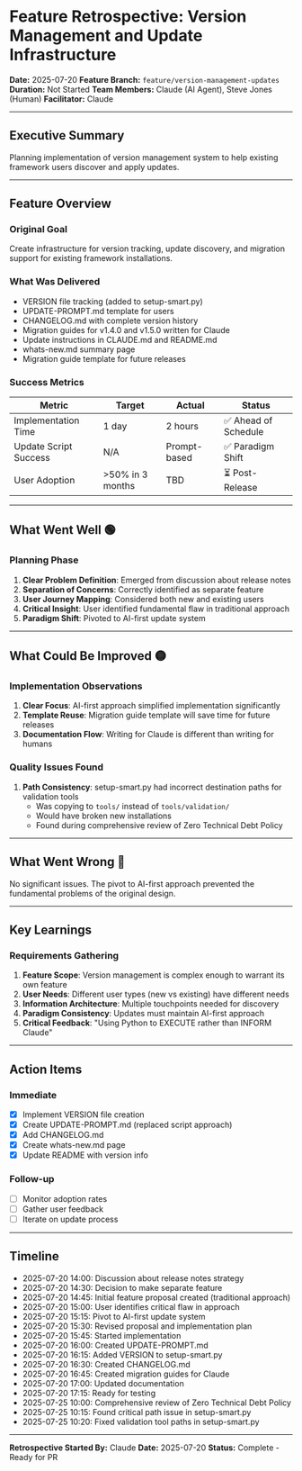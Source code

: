 # Feature Retrospective: Version Management and Update Infrastructure

**Date:** 2025-07-20
**Feature Branch:** `feature/version-management-updates`
**Duration:** Not Started
**Team Members:** Claude (AI Agent), Steve Jones (Human)
**Facilitator:** Claude

---

## Executive Summary

Planning implementation of version management system to help existing framework users discover and apply updates.

---

## Feature Overview

### Original Goal
Create infrastructure for version tracking, update discovery, and migration support for existing framework installations.

### What Was Delivered
- VERSION file tracking (added to setup-smart.py)
- UPDATE-PROMPT.md template for users
- CHANGELOG.md with complete version history
- Migration guides for v1.4.0 and v1.5.0 written for Claude
- Update instructions in CLAUDE.md and README.md
- whats-new.md summary page
- Migration guide template for future releases

### Success Metrics
| Metric | Target | Actual | Status |
|--------|--------|--------|--------|
| Implementation Time | 1 day | 2 hours | ✅ Ahead of Schedule |
| Update Script Success | N/A | Prompt-based | ✅ Paradigm Shift |
| User Adoption | >50% in 3 months | TBD | ⏳ Post-Release |

---

## What Went Well 🟢

### Planning Phase
1. **Clear Problem Definition**: Emerged from discussion about release notes
2. **Separation of Concerns**: Correctly identified as separate feature
3. **User Journey Mapping**: Considered both new and existing users
4. **Critical Insight**: User identified fundamental flaw in traditional approach
5. **Paradigm Shift**: Pivoted to AI-first update system

---

## What Could Be Improved 🟡

### Implementation Observations
1. **Clear Focus**: AI-first approach simplified implementation significantly
2. **Template Reuse**: Migration guide template will save time for future releases
3. **Documentation Flow**: Writing for Claude is different than writing for humans

### Quality Issues Found
1. **Path Consistency**: setup-smart.py had incorrect destination paths for validation tools
   - Was copying to `tools/` instead of `tools/validation/`
   - Would have broken new installations
   - Found during comprehensive review of Zero Technical Debt Policy

---

## What Went Wrong 🔴

No significant issues. The pivot to AI-first approach prevented the fundamental problems of the original design.

---

## Key Learnings

### Requirements Gathering
1. **Feature Scope**: Version management is complex enough to warrant its own feature
2. **User Needs**: Different user types (new vs existing) have different needs
3. **Information Architecture**: Multiple touchpoints needed for discovery
4. **Paradigm Consistency**: Updates must maintain AI-first approach
5. **Critical Feedback**: "Using Python to EXECUTE rather than INFORM Claude"

---

## Action Items

### Immediate
- [x] Implement VERSION file creation
- [x] Create UPDATE-PROMPT.md (replaced script approach)
- [x] Add CHANGELOG.md
- [x] Create whats-new.md page
- [x] Update README with version info

### Follow-up
- [ ] Monitor adoption rates
- [ ] Gather user feedback
- [ ] Iterate on update process

---

## Timeline

- 2025-07-20 14:00: Discussion about release notes strategy
- 2025-07-20 14:30: Decision to make separate feature
- 2025-07-20 14:45: Initial feature proposal created (traditional approach)
- 2025-07-20 15:00: User identifies critical flaw in approach
- 2025-07-20 15:15: Pivot to AI-first update system
- 2025-07-20 15:30: Revised proposal and implementation plan
- 2025-07-20 15:45: Started implementation
- 2025-07-20 16:00: Created UPDATE-PROMPT.md
- 2025-07-20 16:15: Added VERSION to setup-smart.py
- 2025-07-20 16:30: Created CHANGELOG.md
- 2025-07-20 16:45: Created migration guides for Claude
- 2025-07-20 17:00: Updated documentation
- 2025-07-20 17:15: Ready for testing
- 2025-07-25 10:00: Comprehensive review of Zero Technical Debt Policy
- 2025-07-25 10:15: Found critical path issue in setup-smart.py
- 2025-07-25 10:20: Fixed validation tool paths in setup-smart.py

---

**Retrospective Started By:** Claude
**Date:** 2025-07-20
**Status:** Complete - Ready for PR

<!-- SELF-REVIEW CHECKPOINT
Before finalizing, verify:
- All required sections are complete
- Content addresses original requirements
- Technical accuracy and consistency
- No gaps or contradictions
-->